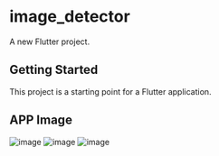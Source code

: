 # image_detector

A new Flutter project.

## Getting Started

This project is a starting point for a Flutter application.
## APP Image 

![image](https://github.com/ahmadhabibshovo/image_detector/assets/79600168/80ea23e0-ac59-479c-a1f3-250db7566c0f)
![image](https://github.com/ahmadhabibshovo/image_detector/assets/79600168/6d8ad109-17d7-4016-9a26-0218b7951528)
![image](https://github.com/ahmadhabibshovo/image_detector/assets/79600168/72c147d1-34d2-4df6-8925-e5d7552e24f2)


